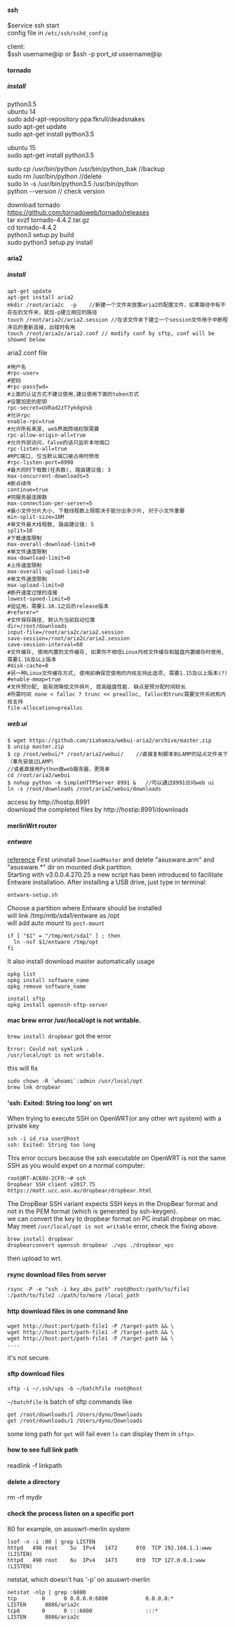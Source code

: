 #### ssh
$service ssh start  
config file in `/etc/ssh/sshd_config`

client:  
$ssh username@ip or $ssh -p port_id ussername@ip  

#### tornado
##### install
python3.5   
ubuntu 14  
sudo add-apt-repository ppa:fkrull/deadsnakes  
sudo apt-get update  
sudo apt-get install python3.5  

ubuntu 15  
sudo apt-get install python3.5  

sudo cp /usr/bin/python /usr/bin/python_bak //backup  
sudo rm /usr/bin/python                     //delete  
sudo ln -s /usr/bin/python3.5 /usr/bin/python  
python --version  // check version  

download tornado  
https://github.com/tornadoweb/tornado/releases  
tar xvzf tornado-4.4.2.tar.gz  
cd tornado-4.4.2  
python3 setup.py build  
sudo python3 setup.py install  

#### aria2
##### install
```
apt-get update
apt-get install aria2
mkdir /root/aria2c  -p    //新建一个文件夹放置aria2的配置文件，如果路径中有不存在的文件夹，就加-p建立相应的路径
touch /root/aria2c/aria2.session //在该文件夹下建立一个session文件用于中断程序后的重新连接，出错时有用
touch /root/aria2c/aria2.conf // modify conf by sftp, conf will be showed below
```

aria2.conf file
```
#用户名
#rpc-user=
#密码
#rpc-passƒwd=
#上面的认证方式不建议使用,建议使用下面的token方式
#设置加密的密钥
rpc-secret=UVRad2zT7ykdgVsb
#允许rpc
enable-rpc=true
#允许所有来源, web界面跨域权限需要
rpc-allow-origin-all=true
#允许外部访问，false的话只监听本地端口
rpc-listen-all=true
#RPC端口, 仅当默认端口被占用时修改
#rpc-listen-port=8990
#最大同时下载数(任务数), 路由建议值: 3
max-concurrent-downloads=5
#断点续传
continue=true
#同服务器连接数
max-connection-per-server=5
#最小文件分片大小, 下载线程数上限取决于能分出多少片, 对于小文件重要
min-split-size=10M
#单文件最大线程数, 路由建议值: 5
split=10
#下载速度限制
max-overall-download-limit=0
#单文件速度限制
max-download-limit=0
#上传速度限制
max-overall-upload-limit=0
#单文件速度限制
max-upload-limit=0
#断开速度过慢的连接
lowest-speed-limit=0
#验证用，需要1.16.1之后的release版本
#referer=*
#文件保存路径, 默认为当前启动位置
dir=/root/downloads
input-file=/root/aria2c/aria2.session
save-session=/root/aria2c/aria2.session
save-session-interval=60
#文件缓存, 使用内置的文件缓存, 如果你不相信Linux内核文件缓存和磁盘内置缓存时使用, 需要1.16及以上版本
#disk-cache=0
#另一种Linux文件缓存方式, 使用前确保您使用的内核支持此选项, 需要1.15及以上版本(?)
#enable-mmap=true
#文件预分配, 能有效降低文件碎片, 提高磁盘性能. 缺点是预分配时间较长
#所需时间 none < falloc ? trunc << prealloc, falloc和trunc需要文件系统和内核支持
file-allocation=prealloc
```
##### web ui
```
$ wget https://github.com/ziahamza/webui-aria2/archive/master.zip
$ unzip master.zip
$ cp /root/webui/* /root/aria2/webui/    //直接复制脚本到LAMP的站点文件夹下（事先安装过LAMP）
//或者直接用Python做web服务器，更简单
cd /root/aria2/webui
$ nohup python -m SimpleHTTPServer 8991 &   //可以通过8991访问web ui
ln -s /root/downloads /root/aria2/webui/downloads
```
access by http://hostip:8991  
download the completed files by http://hostip:8991/downloads

#### merlinWrt router
##### entware
[reference](https://github.com/RMerl/asuswrt-merlin/wiki/Entware#the-easy-way)
First uninstall `DownloadMaster` and delete "asusware.arm" and "asusware.*" dir on mounted disk partition.  
Starting with v3.0.0.4.270.25 a new script has been introduced to facilitate Entware installation. After installing a USB drive, just type in terminal:
```
entware-setup.sh
```
Choose a partition where Entware should be installed  
will link /tmp/mtb/sda1/entware as /opt  
will add auto mount to `post-mount`
```
if [ "$1" = "/tmp/mnt/sda1" ] ; then
  ln -nsf $1/entware /tmp/opt
fi
```
It also install download master automatically
usage
```
opkg list
opkg install software_name
opkg remove software_name

install sftp
opkg install openssh-sftp-server
```

#### mac brew error /usr/local/opt is not writable.
`brew install dropbear` got the error
```
Error: Could not symlink .
/usr/local/opt is not writable.
```
this will fix
```
sudo chown -R `whoami`:admin /usr/local/opt
brew lnk dropbear
```
  
#### 'ssh: Exited: String too long' on wrt
When trying to execute SSH on OpenWRT(or any other wrt system) with a private key  
```
ssh -i id_rsa user@host
ssh: Exited: String too long
```
This error occurs because the ssh executable on OpenWRT is not the same SSH as you would expet on a normal computer:
```
root@RT-AC68U-2CF0:~# ssh
Dropbear SSH client v2017.75 https://matt.ucc.asn.au/dropbear/dropbear.html
```
The DropBear SSH variant expects SSH keys in the DropBear format and not in the PEM format (which is generated by ssh-keygen).  
we can convert the key to dropbear format on PC 
install dropbear on mac. May meet `/usr/local/opt is not writable` error, check the fixing above.
```
brew install dropbear
dropbearconvert openssh dropbear ./vps ./dropbear_vps
```
then upload to wrt.

#### rsync download files from server
```
rsync -P -e "ssh -i key_abs_path" root@host:/path/to/file1 :/path/to/file2 :/path/to/more /local_path
```

#### http download files in one command line
```
wget http://host:port/path-file1 -P /target-path && \
wget http://host:port/path-file1 -P /target-path && \
wget http://host:port/path-file1 -P /target-path && \
....
```
it's not secure.

#### sftp download files
```
sftp -i ~/.ssh/vps -b ~/batchfile root@host
```
`~/batchfile` is batch of sftp commands like
```
get /root/downloads/1 /Users/dyno/Downloads
get /root/downloads/1 /Users/dyno/Downloads
```
some long path for `get` will fail even `ls` can display them in `sftp>`.

#### how to see full link path
readlink -f linkpath

#### delete a directory
rm -rf mydir

#### check the process listen on a specific port
80 for example, on asuswrt-merlin system
```
lsof -n -i :80 | grep LISTEN
httpd   498 root    5u  IPv4   1472      0t0  TCP 192.168.1.1:www (LISTEN)
httpd   498 root    6u  IPv4   1473      0t0  TCP 127.0.0.1:www (LISTEN)
```
netstat, which doesn't has '-p' on asuswrt-merlin  
```
netstat -nlp | grep :6800
tcp        0      0 0.0.0.0:6800            0.0.0.0:*               LISTEN      8886/aria2c     
tcp6       0      0 :::6800                 :::*                    LISTEN      8886/aria2c 
```
